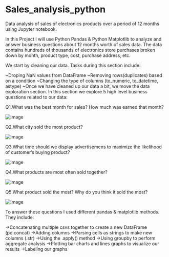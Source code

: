 # Sales_analysis_python
Data analysis of sales of electronics products over a period of 12 months using Jupyter notebook.

In this Project I will use Python Pandas & Python Matplotlib to analyze and answer business questions about 12 months worth of sales data. The data contains hundreds of thousands of electronics store purchases broken down by month, product type, cost, purchase address, etc.

We start by cleaning our data. Tasks during this section include:

~Droping NaN values from DataFrame
~Removing rows(duplicates) based on a condition
~Changing the type of columns (to_numeric, to_datetime, astype)
~Once we have cleaned up our data a bit, we move the data exploration section. In this section we explore 5 high level business questions related to our data:

Q1.What was the best month for sales? How much was earned that month?

![image](https://user-images.githubusercontent.com/123319398/224082676-4e09fd6a-61c8-4049-8cec-f9f8b6431751.png)

Q2.What city sold the most product?

![image](https://user-images.githubusercontent.com/123319398/224082844-368c132a-88a7-4ff1-b598-8d256444ece7.png)


Q3.What time should we display advertisemens to maximize the likelihood of customer’s buying product?

![image](https://user-images.githubusercontent.com/123319398/224084628-56da6007-339f-4dea-bb03-3db40f70e582.png)


Q4.What products are most often sold together?

![image](https://user-images.githubusercontent.com/123319398/224085914-906abbac-06b1-42ad-a38c-2452b81e7ccb.png)


Q5.What product sold the most? Why do you think it sold the most?

![image](https://user-images.githubusercontent.com/123319398/224086060-b00ea162-8150-42b7-a6d1-126130f4673c.png)


To answer these questions I used different pandas & matplotlib methods. They include:

->Concatenating multiple csvs together to create a new DataFrame (pd.concat)
->Adding columns
->Parsing cells as strings to make new columns (.str)
->Using the .apply() method
->Using groupby to perform aggregate analysis
->Plotting bar charts and lines graphs to visualize our results
->Labeling our graphs
